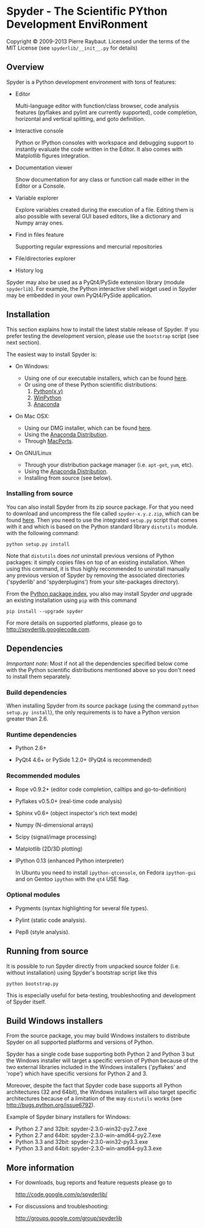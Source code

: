 # Spyder - The Scientific PYthon Development EnviRonment

Copyright © 2009-2013 Pierre Raybaut.
Licensed under the terms of the MIT License
(see `spyderlib/__init__.py` for details)


## Overview

Spyder is a Python development environment with tons of features:
    
* Editor
    
    Multi-language editor with function/class browser, code analysis
    features (pyflakes and pylint are currently supported), code
    completion, horizontal and vertical splitting, and goto definition.

* Interactive console

    Python or IPython consoles with workspace and debugging support to
    instantly evaluate the code written in the Editor. It also comes
    with Matplotlib figures integration. 

* Documentation viewer

    Show documentation for any class or function call made either in the
    Editor or a Console.

* Variable explorer

    Explore variables created during the execution of a file. Editing
    them is also possible with several GUI based editors, like a
    dictionary and Numpy array ones.

* Find in files feature

    Supporting regular expressions and mercurial repositories

* File/directories explorer

* History log

Spyder may also be used as a PyQt4/PySide extension library (module 
`spyderlib`). For example, the Python interactive shell widget used in
Spyder may be embedded in your own PyQt4/PySide application.


## Installation
    
This section explains how to install the latest stable release of 
Spyder. If you prefer testing the development version, please use 
the `bootstrap` script (see next section).

The easiest way to install Spyder is:
            
* On Windows:
  
    - Using one of our executable installers, which can be found
      [here](http://spyderlib.googlecode.com/downloads).
    - Or using one of these Python scientific distributions:
        1. [Python(x,y)](http://pythonxy.googlecode.com)
        2. [WinPython](http://code.google.com/p/winpython/)
        3. [Anaconda](http://continuum.io/downloads)

* On Mac OSX:
  
    - Using our DMG installer, which can be found
      [here](http://spyderlib.googlecode.com/downloads).
    - Using the [Anaconda Distribution](http://continuum.io/downloads).
    - Through [MacPorts](http://www.macports.org/).
            
* On GNU/Linux

    - Through your distribution package manager (i.e. `apt-get`, `yum`,
    etc).
    - Using the [Anaconda Distribution](http://continuum.io/downloads).
    - Installing from source (see below).

### Installing from source

You can also install Spyder from its zip source package. For that you need to
download and uncompress the file called `spyder-x.y.z.zip`, which can be
found [here](http://spyderlib.googlecode.com/downloads). Then you need to
use the integrated `setup.py` script that comes with it and which is based
on the Python standard library `distutils` module. with the following command:

    python setup.py install

Note that `distutils` does *not* uninstall previous versions of Python 
packages: it simply copies files on top of an existing installation. 
When using this command, it is thus highly recommended to uninstall 
manually any previous version of Spyder by removing the associated 
directories ('spyderlib' and 'spyderplugins') from your site-packages 
directory).

From the [Python package index](http://pypi.python.org/pypi), you also
may install Spyder *and* upgrade an existing installation using `pip`
with this command

    pip install --upgrade spyder

For more details on supported platforms, please go to
<http://spyderlib.googlecode.com>.


## Dependencies

*Imnportant note*: Most if not all the dependencies specified below come
with the Python scientific distributions mentioned above so you don't need
to install them separately.

### Build dependencies

When installing Spyder from its source package (using the command
`python setup.py install`), the only requirements is to have a Python version
greater than 2.6.

### Runtime dependencies

* Python 2.6+

* PyQt4 4.6+ or PySide 1.2.0+ (PyQt4 is recommended)
            
### Recommended modules

* Rope v0.9.2+ (editor code completion, calltips and go-to-definition)

* Pyflakes v0.5.0+ (real-time code analysis)

* Sphinx v0.6+ (object inspector's rich text mode)

* Numpy (N-dimensional arrays)

* Scipy (signal/image processing)

* Matplotlib (2D/3D plotting)

* IPython 0.13 (enhanced Python interpreter)

    In Ubuntu you need to install `ipython-qtconsole`, on Fedora
    `ipython-gui` and on Gentoo `ipython` with the `qt4` USE flag.
	    
### Optional modules

* Pygments (syntax highlighting for several file types).

* Pylint (static code analysis).

* Pep8 (style analysis).


## Running from source
  
It is possible to run Spyder directly from unpacked source folder 
(i.e. without installation) using Spyder's bootstrap script like
this

    python bootstrap.py

This is especially useful for beta-testing, troubleshooting 
and development of Spyder itself.


## Build Windows installers

From the source package, you may build Windows installers to distribute
Spyder on all supported platforms and versions of Python.

Spyder has a single code base supporting both Python 2 and Python 3 but
the Windows installer will target a specific version of Python because
of the two external libraries included in the Windows installers
('pyflakes' and 'rope') which have specific versions for Python 2 and 3.
 
Moreover, despite the fact that Spyder code base supports all Python
architectures (32 and 64bit), the Windows installers will also target
specific architectures because of a limitation of the way `distutils`
works (see http://bugs.python.org/issue6792).

Example of Spyder binary installers for Windows:

* Python 2.7 and 32bit: spyder-2.3.0-win32-py2.7.exe
* Python 2.7 and 64bit: spyder-2.3.0-win-amd64-py2.7.exe
* Python 3.3 and 32bit: spyder-2.3.0-win32-py3.3.exe
* Python 3.3 and 64bit: spyder-2.3.0-win-amd64-py3.3.exe


## More information
    
* For downloads, bug reports and feature requests please go to
           
    <http://code.google.com/p/spyderlib/>

* For discussions and troubleshooting:

    <http://groups.google.com/group/spyderlib>

